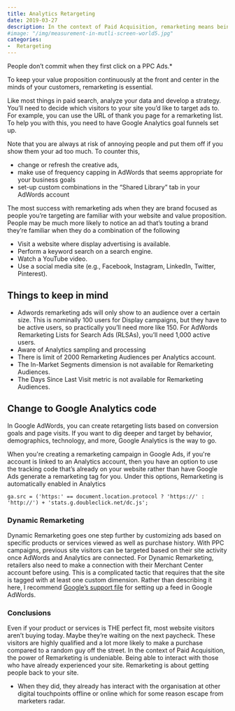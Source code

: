 ```yaml
---
title: Analytics Retargeting 
date: 2019-03-27 
description: In the context of Paid Acquisition, remarketing means being able to interact with those who have already experienced your site.  
#image: "/img/measurement-in-mutli-screen-world5.jpg"
categories:
-  Retargeting
---
```


People don’t commit when they first click on a PPC Ads.*  

To keep your value proposition continuously at the front and center in the minds of your customers, remarketing is essential. 

Like most things in paid search, analyze your data and develop a strategy.  You’ll need to decide which visitors to your site you’d like to target ads to.  For example, you can use the URL of thank you page for a remarketing list. To help you with this, you need to have Google Analytics goal funnels set up.

Note that you are always at risk of annoying people and put them off if you show them your ad too much. To counter this, 
- change or refresh the creative ads, 
- make use of frequency capping in AdWords that seems appropriate for your business goals  
- set-up custom combinations in the “Shared Library” tab in your AdWords account

The most success with remarketing ads when they are brand focused as people you’re targeting are familiar with your website and value proposition. People may be much more likely to notice an ad that’s touting a brand they’re familiar when they do a combination of the following
- Visit a website where display advertising is available.
- Perform a keyword search on a search engine.
- Watch a YouTube video.
- Use a social media site (e.g., Facebook, Instagram, LinkedIn, Twitter, Pinterest).

## Things to keep in mind

- Adwords remarketing ads will only show to an audience over a certain size. This is nominally 100 users for Display campaigns, but they have to be active users, so practically you’ll need more like 150. For AdWords Remarketing Lists for Search Ads (RLSAs), you’ll need 1,000 active users.
- Aware of Analytics sampling and processing
- There is limit of 2000 Remarketing Audiences per Analytics account.
- The In-Market Segments dimension is not available for Remarketing Audiences.
- The Days Since Last Visit metric is not available for Remarketing Audiences.


## Change to Google Analytics code

In Google AdWords, you can create retargeting lists based on conversion goals and page visits. If you want to dig deeper and target by behavior, demographics, technology, and more, Google Analytics is the way to go.

When you're creating a remarketing campaign in Google Ads, if you're account is linked to an Analytics account, then you have an option to use the tracking code that’s already on your website rather than have Google Ads generate a remarketing tag for you. Under this options,  Remarketing is automatically enabled in Analytics

~~~
ga.src = ('https:' == document.location.protocol ? 'https://' : 'http://') + 'stats.g.doubleclick.net/dc.js';
~~~

### Dynamic Remarketing 

Dynamic Remarketing goes one step further by customizing ads based on specific products or services viewed as well as purchase history.
With PPC campaigns, previous site visitors can be targeted based on their site activity once AdWords and Analytics are connected. For Dynamic Remarketing, retailers also need to make a connection with their Merchant Center account before using.
This is a complicated tactic that requires that the site is tagged with at least one custom dimension. Rather than describing it here, I recommend [Google’s support file](https://support.google.com/adwords/answer/6077139?hl=en&ref_topic=6077046) for setting up a feed in Google AdWords.

### Conclusions
Even if your product or services is THE perfect fit, most website visitors aren’t buying today. Maybe they’re waiting on the next paycheck. These visitors are highly qualified and a lot more likely to make a purchase compared to a random guy off the street. In the context of Paid Acquisition, the power of Remarketing is undeniable. Being able to interact with those who have already experienced your site. Remarketing is about getting people back to your site. 


* When they did, they already has interact with the organisation at other digital touchpoints offline or online which for some reason escape from marketers radar. 

